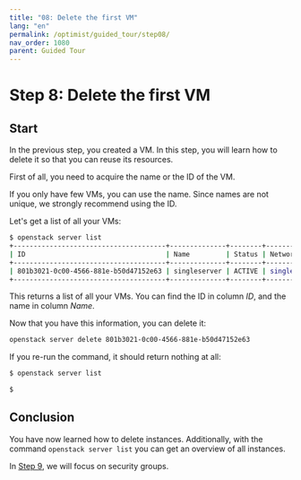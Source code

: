 ```yaml
---
title: "08: Delete the first VM"
lang: "en"
permalink: /optimist/guided_tour/step08/
nav_order: 1080
parent: Guided Tour
---
```


# Step 8: Delete the first VM

## Start

In the previous step, you created a VM. In this step, you will learn how to delete it so that you can reuse its resources.

First of all, you need to acquire the name or the ID of the VM.

If you only have few VMs, you can use the name. Since names are not unique, we
strongly recommend using the ID.

Let's get a list of all your VMs:

```bash
$ openstack server list
+--------------------------------------+--------------+--------+---------------------------------------------------+------------------------------------+
| ID                                   | Name         | Status | Networks                                          | Image Name                         |
+--------------------------------------+--------------+--------+---------------------------------------------------+------------------------------------+
| 801b3021-0c00-4566-881e-b50d47152e63 | singleserver | ACTIVE | single_internal_network=10.0.0.12, 185.116.245.39 | Ubuntu 16.04 Xenial Xerus - Latest |
+--------------------------------------+--------------+--------+---------------------------------------------------+------------------------------------+
```

This returns a list of all your VMs. You can find the ID in column *ID*, and the name in column *Name*.

Now that you have this information, you can delete it:

```bash
openstack server delete 801b3021-0c00-4566-881e-b50d47152e63
```

If you re-run the command, it should return nothing at all:

```bash
$ openstack server list

$
```

## Conclusion

You have now learned how to delete instances. Additionally, with the command `openstack server list` you can get an overview of all instances.

In [Step 9](/optimist/guided_tour/step09/), we will focus on security groups.
